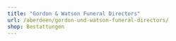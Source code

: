 ```yaml
---
title: "Gordon & Watson Funeral Directors"
url: /aberdeen/gordon-und-watson-funeral-directors/
shop: Bestattungen
---
```

